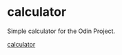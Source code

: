 # calculator

Simple calculator for the Odin Project.

[calculator](https://everett-moore.github.io/calculator/)

